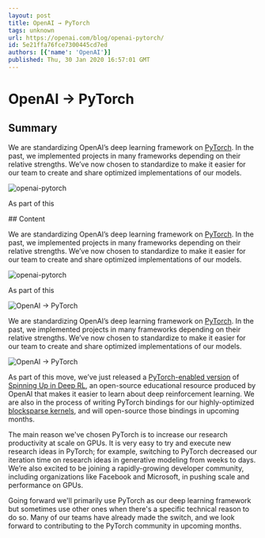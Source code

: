 ```yaml
---
layout: post
title: OpenAI → PyTorch
tags: unknown
url: https://openai.com/blog/openai-pytorch/
id: 5e21ffa76fce7300445cd7ed
authors: [{'name': 'OpenAI'}]
published: Thu, 30 Jan 2020 16:57:01 GMT
---
```


# OpenAI → PyTorch
## Summary
<!--kg-card-begin: markdown--><p>We are standardizing OpenAI’s deep learning framework on <a href="https://pytorch.org/">PyTorch</a>. In the past, we implemented projects in many frameworks depending on their relative strengths. We’ve now chosen to standardize to make it easier for our team to create and share optimized implementations of our models.</p>
<p><img alt="openai-pytorch" src="images/openai-pytorch.png"/></p>
<p>As part of this</p>
## Content
<!--kg-card-begin: markdown--><p>We are standardizing OpenAI’s deep learning framework on <a href="https://pytorch.org/">PyTorch</a>. In the past, we implemented projects in many frameworks depending on their relative strengths. We’ve now chosen to standardize to make it easier for our team to create and share optimized implementations of our models.</p>
<p><img alt="openai-pytorch" src="images/openai-pytorch.png"/></p>
<p>As part of this</p>
<!--kg-card-begin: markdown--><img alt="OpenAI → PyTorch" src="images/openai-pytorch-vertical.png"/><p>We are standardizing OpenAI’s deep learning framework on <a href="https://pytorch.org/">PyTorch</a>. In the past, we implemented projects in many frameworks depending on their relative strengths. We’ve now chosen to standardize to make it easier for our team to create and share optimized implementations of our models.</p>
<p><img alt="OpenAI → PyTorch" src="images/openai-pytorch.png"/></p>
<p>As part of this move, we’ve just released a <a href="https://github.com/openai/spinningup">PyTorch-enabled version</a> of <a href="https://openai.com/blog/spinning-up-in-deep-rl/">Spinning Up in Deep RL</a>, an open-source educational resource produced by OpenAI that makes it easier to learn about deep reinforcement learning. We are also in the process of writing PyTorch bindings for our highly-optimized <a href="https://openai.com/blog/block-sparse-gpu-kernels/">blocksparse kernels</a>, and will open-source those bindings in upcoming months.</p>
<p>The main reason we've chosen PyTorch is to increase our research productivity at scale on GPUs. It is very easy to try and execute new research ideas in PyTorch; for example, switching to PyTorch decreased our iteration time on research ideas in generative modeling from weeks to days. We’re also excited to be joining a rapidly-growing developer community, including organizations like Facebook and Microsoft, in pushing scale and performance on GPUs.</p>
<p>Going forward we'll primarily use PyTorch as our deep learning framework but sometimes use other ones when there's a specific technical reason to do so. Many of our teams have already made the switch, and we look forward to contributing to the PyTorch community in upcoming months.</p>
<!--kg-card-end: markdown-->